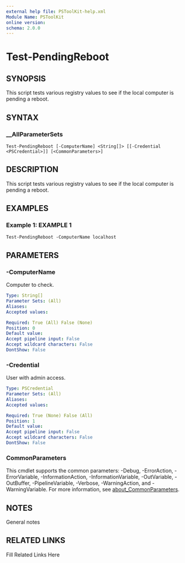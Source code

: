 ```yaml
---
external help file: PSToolKit-help.xml
Module Name: PSToolKit
online version: 
schema: 2.0.0
---
```


# Test-PendingReboot

## SYNOPSIS

This script tests various registry values to see if the local computer is pending a reboot.

## SYNTAX

### __AllParameterSets

```
Test-PendingReboot [-ComputerName] <String[]> [[-Credential <PSCredential>]] [<CommonParameters>]
```

## DESCRIPTION

This script tests various registry values to see if the local computer is pending a reboot.


## EXAMPLES

### Example 1: EXAMPLE 1

```
Test-PendingReboot -ComputerName localhost
```








## PARAMETERS

### -ComputerName

Computer to check.

```yaml
Type: String[]
Parameter Sets: (All)
Aliases: 
Accepted values: 

Required: True (All) False (None)
Position: 0
Default value: 
Accept pipeline input: False
Accept wildcard characters: False
DontShow: False
```

### -Credential

User with admin access.

```yaml
Type: PSCredential
Parameter Sets: (All)
Aliases: 
Accepted values: 

Required: True (None) False (All)
Position: 1
Default value: 
Accept pipeline input: False
Accept wildcard characters: False
DontShow: False
```


### CommonParameters

This cmdlet supports the common parameters: -Debug, -ErrorAction, -ErrorVariable, -InformationAction, -InformationVariable, -OutVariable, -OutBuffer, -PipelineVariable, -Verbose, -WarningAction, and -WarningVariable. For more information, see [about_CommonParameters](http://go.microsoft.com/fwlink/?LinkID=113216).

## NOTES

General notes


## RELATED LINKS

Fill Related Links Here

